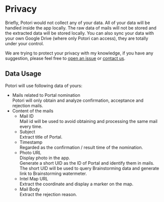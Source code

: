 # Privacy
Briefly, Potori would not collect any of your data. All of your data will be handled inside the app locally. The raw data of mails will not be stored and the extracted data will be stored locally. You can also sync your data with your own Google Drive (where only Potori can access), they are totally under your control.

We are trying to protect your privacy with my knowledge, if you have any suggestion, please feel free to [open an issue](https://github.com/lucka-me/potori/issues) or [contact us](../contribute#Contributors).

## Data Usage
Potori will use following data of yours:

- Mails related to Portal nomination  
  Potori will only obtain and analyze confirmation, acceptance and rejection mails.
- Content of the mails
  - Mail ID  
    Mail id will be used to avoid obtaining and processing the same mail every time.
  - Subject  
    Extract title of Portal.
  - Timestamp  
    Regarded as the confirmation / result time of the nomination.
  - Photo URL  
    Display photo in the app.  
    Generate a short UID as the ID of Portal and identify them in mails.  
    The short UID will be used to query Brainstorming data and generate link to Brainstorming watermeter.
  - Intel Map URL  
    Extract the coordinate and display a marker on the map.
  - Mail Body  
    Extract the rejection reason.
